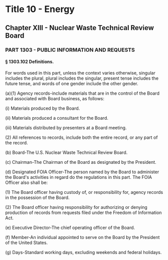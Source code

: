 
# Title 10 - Energy
## Chapter XIII - Nuclear Waste Technical Review Board
### PART 1303 - PUBLIC INFORMATION AND REQUESTS
#### § 1303.102 Definitions.

For words used in this part, unless the context varies otherwise, singular includes the plural, plural includes the singular, present tense includes the future tense, and words of one gender include the other gender.

(a)(1) Agency records-include materials that are in the control of the Board and associated with Board business, as follows:

(i) Materials produced by the Board.

(ii) Materials produced a consultant for the Board.

(iii) Materials distributed by presenters at a Board meeting.

(2) All references to records, include both the entire record, or any part of the record.

(b) Board-The U.S. Nuclear Waste Technical Review Board.

(c) Chairman-The Chairman of the Board as designated by the President.

(d) Designated FOIA Officer-The person named by the Board to administer the Board's activities in regard do the regulations in this part. The FOIA Officer also shall be:

(1) The Board officer having custody of, or responsibility for, agency records in the possession of the Board.

(2) The Board officer having responsibility for authorizing or denying production of records from requests filed under the Freedom of Information Act.

(e) Executive Director-The chief operating officer of the Board.

(f) Member-An individual appointed to serve on the Board by the President of the United States.

(g) Days-Standard working days, excluding weekends and federal holidays.
